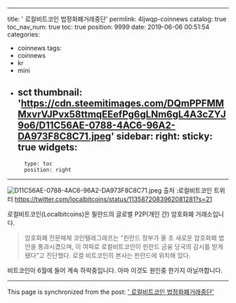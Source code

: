 
---
title: '<coinnews > 로컬비트코인 법정화폐거래중단'
permlink: 4ljwqp-coinnews
catalog: true
toc_nav_num: true
toc: true
position: 9999
date: 2019-06-06 00:51:54
categories:
- coinnews
tags:
- coinnews
- kr
- mini
- sct
thumbnail: 'https://cdn.steemitimages.com/DQmPPFMMMxvrVJPvx58ttmqEEefPg6gLNm6gL4A3cZYJ9o6/D11C56AE-0788-4AC6-96A2-DA973F8C8C71.jpeg'
sidebar:
    right:
        sticky: true
widgets:
    -
        type: toc
        position: right
---


![D11C56AE-0788-4AC6-96A2-DA973F8C8C71.jpeg](https://cdn.steemitimages.com/DQmPPFMMMxvrVJPvx58ttmqEEefPg6gLNm6gL4A3cZYJ9o6/D11C56AE-0788-4AC6-96A2-DA973F8C8C71.jpeg)
출처 :로컬비트코인 트위터 https://twitter.com/localbitcoins/status/1135872083962081281?s=21

로컬비트코인(Localbitcoins)은 필란드의 글로벌 P2P(개인 간) 암호화폐 거래소입니다. 

>암호화폐 전문매체 코인텔레그래프는 "핀란드 정부가 올 초 새로운 암호화폐 법안을 통과시켰으며, 이 여파로 로컬비트코인이 핀란드 금융 당국의 감시를 받게 됐다"고 진단했다. 로컬 비트코인의 본사는 핀란드에 위치해 있다. 
 
비트코인이 6월에 들어 계속 하락중입니다.  아마 이것도 원인중 한가지 아닐까합니다.

- - -

This page is synchronized from the post: ['<coinnews > 로컬비트코인 법정화폐거래중단'](https://steemit.com/@kingbit/4ljwqp-coinnews)
